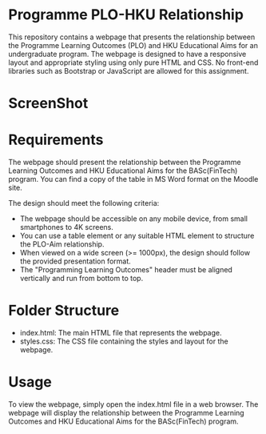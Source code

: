 # Programme PLO-HKU Relationship
This repository contains a webpage that presents the relationship between the Programme Learning Outcomes (PLO) and HKU Educational Aims for an undergraduate program. The webpage is designed to have a responsive layout and appropriate styling using only pure HTML and CSS. No front-end libraries such as Bootstrap or JavaScript are allowed for this assignment.
# ScreenShot

# Requirements
The webpage should present the relationship between the Programme Learning Outcomes and HKU Educational Aims for the BASc(FinTech) program. You can find a copy of the table in MS Word format on the Moodle site.

The design should meet the following criteria:
- The webpage should be accessible on any mobile device, from small smartphones to 4K screens.
- You can use a table element or any suitable HTML element to structure the PLO-Aim relationship.
- When viewed on a wide screen (>= 1000px), the design should follow the provided presentation format.
- The "Programming Learning Outcomes" header must be aligned vertically and run from bottom to top.

# Folder Structure
- index.html: The main HTML file that represents the webpage.
- styles.css: The CSS file containing the styles and layout for the webpage.
# Usage
To view the webpage, simply open the index.html file in a web browser. The webpage will display the relationship between the Programme Learning Outcomes and HKU Educational Aims for the BASc(FinTech) program.
